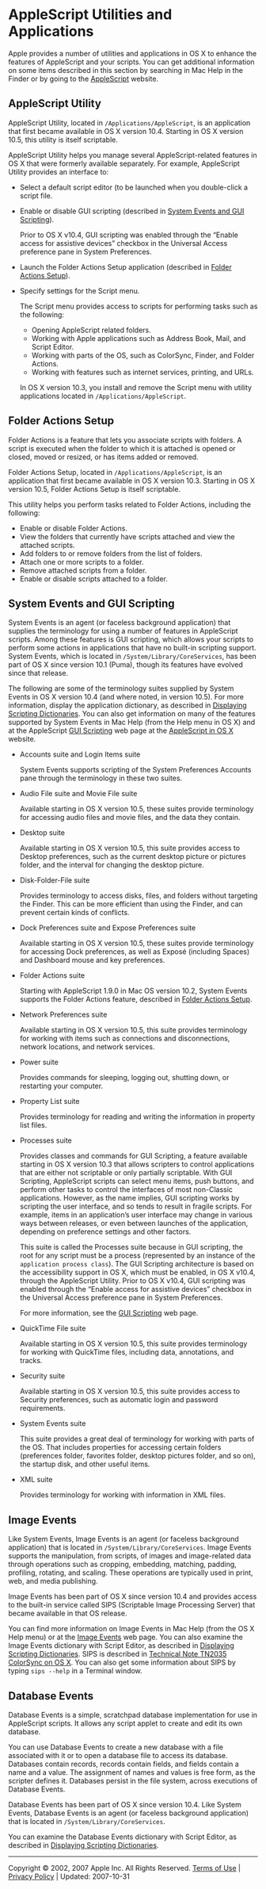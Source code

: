<a id="//apple_ref/doc/uid/TP40001570-BABEBGCF"></a>

# AppleScript Utilities and Applications

Apple provides a number of utilities and applications in OS X to enhance the features of AppleScript and your scripts. You can get additional information on some items described in this section by searching in Mac Help in the Finder or by going to the [AppleScript](http://www.macosxautomation.com/applescript/index.html) website.

<a id="//apple_ref/doc/uid/TP40001570-1148318"></a>

## AppleScript Utility

AppleScript Utility, located in `/Applications/AppleScript`, is an application that first became available in OS X version 10.4. Starting in OS X version 10.5, this utility is itself scriptable.

AppleScript Utility helps you manage several AppleScript-related features in OS X that were formerly available separately. For example, AppleScript Utility provides an interface to:

* Select a default script editor (to be launched when you double-click a script file.
* Enable or disable GUI scripting (described in [System Events and GUI Scripting](#//apple_ref/doc/uid/TP40001570-1149074)).

  Prior to OS X v10.4, GUI scripting was enabled through the “Enable access for assistive devices” checkbox in the Universal Access preference pane in System Preferences.
* Launch the Folder Actions Setup application (described in [Folder Actions Setup](#//apple_ref/doc/uid/TP40001570-1148133)).
* Specify settings for the Script menu.

  The Script menu provides access to scripts for performing tasks such as the following:

  * Opening AppleScript related folders.
  * Working with Apple applications such as Address Book, Mail, and Script Editor.
  * Working with parts of the OS, such as ColorSync, Finder, and Folder Actions.
  * Working with features such as internet services, printing, and URLs.

  In OS X version 10.3, you install and remove the Script menu with utility applications located in `/Applications/AppleScript`.

<a id="//apple_ref/doc/uid/TP40001570-1148133"></a><a id="//apple_ref/doc/uid/TP40001570-1148133-BAJJGIBG"></a>

## Folder Actions Setup

Folder Actions is a feature that lets you associate scripts with folders. A script is executed when the folder to which it is attached is opened or closed, moved or resized, or has items added or removed.

Folder Actions Setup, located in `/Applications/AppleScript`, is an application that first became available in OS X version 10.3. Starting in OS X version 10.5, Folder Actions Setup is itself scriptable.

This utility helps you perform tasks related to Folder Actions, including the following:

* Enable or disable Folder Actions.
* View the folders that currently have scripts attached and view the attached scripts.
* Add folders to or remove folders from the list of folders.
* Attach one or more scripts to a folder.
* Remove attached scripts from a folder.
* Enable or disable scripts attached to a folder.

<a id="//apple_ref/doc/uid/TP40001570-1149074"></a><a id="//apple_ref/doc/uid/TP40001570-1149074-BAJEIHJA"></a>

## System Events and GUI Scripting

System Events is an agent (or faceless background application) that supplies the terminology for using a number of features in AppleScript scripts. Among these features is GUI scripting, which allows your scripts to perform some actions in applications that have no built-in scripting support. System Events, which is located in `/System/Library/CoreServices`, has been part of OS X since version 10.1 (Puma), though its features have evolved since that release.

The following are some of the terminology suites supplied by System Events in OS X version 10.4 (and where noted, in version 10.5). For more information, display the application dictionary, as described in [Displaying Scripting Dictionaries](work_with_as.md#//apple_ref/doc/uid/TP40001568-1153006). You can also get information on many of the features supported by System Events in Mac Help (from the Help menu in OS X) and at the AppleScript [GUI Scripting](http://www.macosxautomation.com/applescript/uiscripting/index.html) web page at the [AppleScript in OS X](http://www.macosxautomation.com/applescript/index.html) website.

* Accounts suite and Login Items suite

  System Events supports scripting of the System Preferences Accounts pane through the terminology in these two suites.
* Audio File suite and Movie File suite

  Available starting in OS X version 10.5, these suites provide terminology for accessing audio files and movie files, and the data they contain.
* Desktop suite

  Available starting in OS X version 10.5, this suite provides access to Desktop preferences, such as the current desktop picture or pictures folder, and the interval for changing the desktop picture.
* Disk-Folder-File suite

  Provides terminology to access disks, files, and folders without targeting the Finder. This can be more efficient than using the Finder, and can prevent certain kinds of conflicts.
* Dock Preferences suite and Expose Preferences suite

  Available starting in OS X version 10.5, these suites provide terminology for accessing Dock preferences, as well as Exposé (including Spaces) and Dashboard mouse and key preferences.
* Folder Actions suite

  Starting with AppleScript 1.9.0 in Mac OS version 10.2, System Events supports the Folder Actions feature, described in [Folder Actions Setup](#//apple_ref/doc/uid/TP40001570-1148133).
* Network Preferences suite

  Available starting in OS X version 10.5, this suite provides terminology for working with items such as connections and disconnections, network locations, and network services.
* Power suite

  Provides commands for sleeping, logging out, shutting down, or restarting your computer.
* Property List suite

  Provides terminology for reading and writing the information in property list files.
* Processes suite

  Provides classes and commands for GUI Scripting, a feature available starting in OS X version 10.3 that allows scripters to control applications that are either not scriptable or only partially scriptable. With GUI Scripting, AppleScript scripts can select menu items, push buttons, and perform other tasks to control the interfaces of most non-Classic applications. However, as the name implies, GUI scripting works by scripting the user interface, and so tends to result in fragile scripts. For example, items in an application’s user interface may change in various ways between releases, or even between launches of the application, depending on preference settings and other factors.

  This suite is called the Processes suite because in GUI scripting, the root for any script must be a process (represented by an instance of the `application process class`). The GUI Scripting architecture is based on the accessibility support in OS X, which must be enabled, in OS X v10.4, through the AppleScript Utility. Prior to OS X v10.4, GUI scripting was enabled through the “Enable access for assistive devices” checkbox in the Universal Access preference pane in System Preferences.

  For more information, see the [GUI Scripting](http://www.macosxautomation.com/applescript/uiscripting/index.html) web page.
* QuickTime File suite

  Available starting in OS X version 10.5, this suite provides terminology for working with QuickTime files, including data, annotations, and tracks.
* Security suite

  Available starting in OS X version 10.5, this suite provides access to Security preferences, such as automatic login and password requirements.
* System Events suite

  This suite provides a great deal of terminology for working with parts of the OS. That includes properties for accessing certain folders (preferences folder, favorites folder, desktop pictures folder, and so on), the startup disk, and other useful items.
* XML suite

  Provides terminology for working with information in XML files.

<a id="//apple_ref/doc/uid/TP40001570-1147921"></a>

## Image Events

Like System Events, Image Events is an agent (or faceless background application) that is located in `/System/Library/CoreServices`. Image Events supports the manipulation, from scripts, of images and image-related data through operations such as cropping, embedding, matching, padding, profiling, rotating, and scaling. These operations are typically used in print, web, and media publishing.

Image Events has been part of OS X since version 10.4 and provides access to the built-in service called SIPS (Scriptable Image Processing Server) that became available in that OS release.

You can find more information on Image Events in Mac Help (from the OS X Help menu) or at the [Image Events](http://www.macosxautomation.com/applescript/imageevents/index.html) web page. You can also examine the Image Events dictionary with Script Editor, as described in [Displaying Scripting Dictionaries](work_with_as.md#//apple_ref/doc/uid/TP40001568-1153006). SIPS is described in [Technical Note TN2035 ColorSync on OS X](http://developer.apple.com/technotes/tn/tn2035.html#TNTAG58). You can also get some information about SIPS by typing `sips --help` in a Terminal window.

<a id="//apple_ref/doc/uid/TP40001570-SW1"></a>

## Database Events

Database Events is a simple, scratchpad database implementation for use in AppleScript scripts. It allows any script applet to create and edit its own database.

You can use Database Events to create a new database with a file associated with it or to open a database file to access its database. Databases contain records, records contain fields, and fields contain a name and a value. The assignment of names and values is free form, as the scripter defines it. Databases persist in the file system, across executions of Database Events.

Database Events has been part of OS X since version 10.4. Like System Events, Database Events is an agent (or faceless background application) that is located in `/System/Library/CoreServices`.

You can examine the Database Events dictionary with Script Editor, as described in [Displaying Scripting Dictionaries](work_with_as.md#//apple_ref/doc/uid/TP40001568-1153006).

  

---

Copyright © 2002, 2007 Apple Inc. All Rights Reserved. [Terms of Use](http://www.apple.com/legal/internet-services/terms/site.html) | [Privacy Policy](http://www.apple.com/privacy/) | Updated: 2007-10-31
